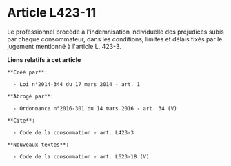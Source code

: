 # Article L423-11

Le professionnel procède à l'indemnisation individuelle des préjudices subis par chaque consommateur, dans les conditions,
limites et délais fixés par le jugement mentionné à l'article L. 423-3.

**Liens relatifs à cet article**

	**Créé par**:

	  - Loi n°2014-344 du 17 mars 2014 - art. 1

	**Abrogé par**:

	  - Ordonnance n°2016-301 du 14 mars 2016 - art. 34 (V)

	**Cite**:

	  - Code de la consommation - art. L423-3

	**Nouveaux textes**:

	  - Code de la consommation - art. L623-18 (V)
